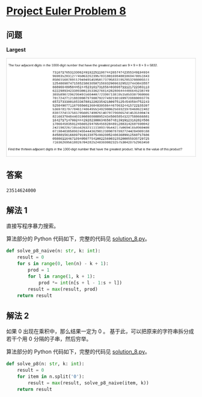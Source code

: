 # [Project Euler Problem 8](https://projecteuler.net/problem=8)

## 问题

**Largest**

![题目截图](../images/problem_8.png)

## 答案

`23514624000`

## 解法 1

直接写程序暴力搜索。

算法部分的 Python 代码如下，完整的代码见 [solution_8.py](../solutions/solution_8.py)。

```python
def solve_p8_naive(n: str, k: int):
    result = 0
    for s in range(0, len(n) - k + 1):
        prod = 1
        for l in range(1, k + 1):
            prod *= int(n[s + l - 1:s + l])
        result = max(result, prod)
    return result
```

## 解法 2

如果 0 出现在乘积中，那么结果一定为 0 。
基于此，可以把原来的字符串拆分成若干个用 0 分隔的子串，然后穷举。

算法部分的 Python 代码如下，完整的代码见 [solution_8.py](../solutions/solution_8.py)。

```python
def solve_p8(n: str, k: int):
    result = 0
    for item in n.split('0'):
        result = max(result, solve_p8_naive(item, k))
    return result
```
